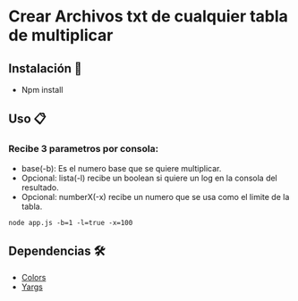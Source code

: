 # Crear Archivos txt de cualquier tabla de multiplicar
## Instalación 🔧
* Npm install 
## Uso 📋
### Recibe 3 parametros por consola:
* base(-b): Es el numero base que se quiere multiplicar.
* Opcional: lista(-l) recibe un boolean si quiere un log en la consola del resultado.
* Opcional: numberX(-x) recibe un numero que se usa como el limite de la tabla.


```
node app.js -b=1 -l=true -x=100
```

## Dependencias 🛠️


* [Colors](https://www.npmjs.com/package/colors)
* [Yargs](https://www.npmjs.com/package/yargs)